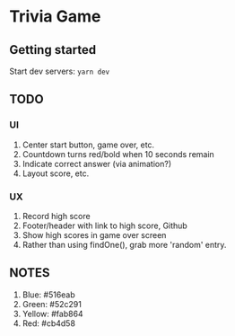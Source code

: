 # Trivia Game

## Getting started

Start dev servers: `yarn dev`

## TODO

### UI

1.  Center start button, game over, etc.
2.  Countdown turns red/bold when 10 seconds remain
3.  Indicate correct answer (via animation?)
4.  Layout score, etc.

### UX

1.  Record high score
2.  Footer/header with link to high score, Github
3.  Show high scores in game over screen
4.  Rather than using findOne(), grab more 'random' entry.

## NOTES

1. Blue: #516eab
2. Green: #52c291
3. Yellow: #fab864
4. Red: #cb4d58
